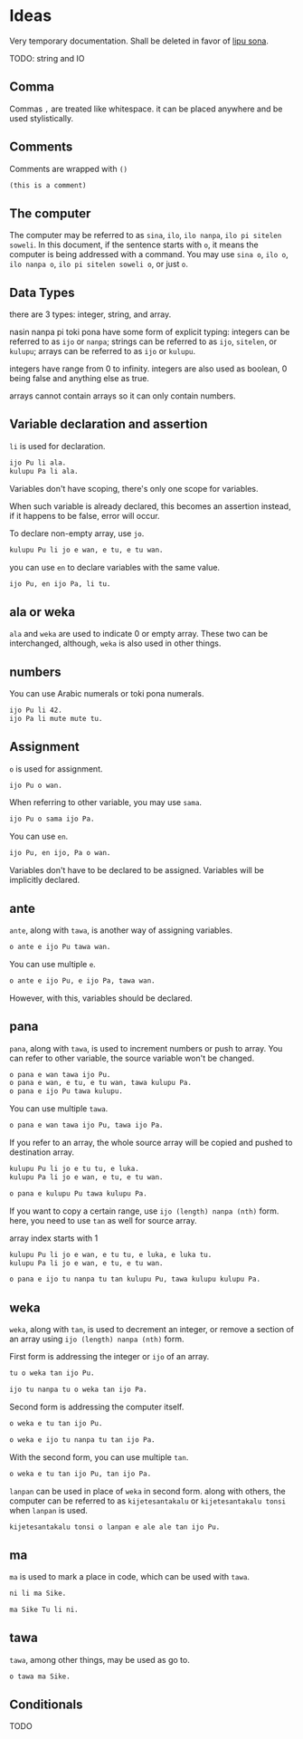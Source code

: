 # Ideas

Very temporary documentation. Shall be deleted in favor of [lipu sona].

[lipu sona]: lipu-sona.md

TODO: string and IO

## Comma

Commas `,` are treated like whitespace. it can be placed anywhere and be used stylistically.

## Comments

Comments are wrapped with `()`

```txt
(this is a comment)
```

## The computer

The computer may be referred to as `sina`, `ilo`, `ilo nanpa`, `ilo pi sitelen soweli`. In this document, if the sentence starts with `o`, it means the computer is being addressed with a command. You may use `sina o`, `ilo o`, `ilo nanpa o`, `ilo pi sitelen soweli o`, or just `o`.

## Data Types

there are 3 types: integer, string, and array.

nasin nanpa pi toki pona have some form of explicit typing: integers can be referred to as `ijo` or `nanpa`; strings can be referred to as `ijo`, `sitelen`, or `kulupu`; arrays can be referred to as `ijo` or `kulupu`.

integers have range from 0 to infinity. integers are also used as boolean, 0 being false and anything else as true.

arrays cannot contain arrays so it can only contain numbers.

## Variable declaration and assertion

`li` is used for declaration.

```txt
ijo Pu li ala.
kulupu Pa li ala.
```

Variables don't have scoping, there's only one scope for variables.

When such variable is already declared, this becomes an assertion instead, if it happens to be false, error will occur.

To declare non-empty array, use `jo`.

```txt
kulupu Pu li jo e wan, e tu, e tu wan.
```

you can use `en` to declare variables with the same value.

```txt
ijo Pu, en ijo Pa, li tu.
```

## ala or weka

`ala` and `weka` are used to indicate 0 or empty array. These two can be interchanged, although, `weka` is also used in other things.

## numbers

You can use Arabic numerals or toki pona numerals.

```txt
ijo Pu li 42.
ijo Pa li mute mute tu.
```

## Assignment

`o` is used for assignment.

```txt
ijo Pu o wan.
```

When referring to other variable, you may use `sama`.

```txt
ijo Pu o sama ijo Pa.
```

You can use `en`.

```txt
ijo Pu, en ijo, Pa o wan.
```

Variables don't have to be declared to be assigned. Variables will be implicitly declared.

## ante

`ante`, along with `tawa`, is another way of assigning variables.

```txt
o ante e ijo Pu tawa wan.
```

You can use multiple `e`.

```txt
o ante e ijo Pu, e ijo Pa, tawa wan.
```

However, with this, variables should be declared.

## pana

`pana`, along with `tawa`, is used to increment numbers or push to array. You can refer to other variable, the source variable won't be changed.

```txt
o pana e wan tawa ijo Pu.
o pana e wan, e tu, e tu wan, tawa kulupu Pa.
o pana e ijo Pu tawa kulupu.
```

You can use multiple `tawa`.

```txt
o pana e wan tawa ijo Pu, tawa ijo Pa.
```

If you refer to an array, the whole source array will be copied and pushed to destination array.

```txt
kulupu Pu li jo e tu tu, e luka.
kulupu Pa li jo e wan, e tu, e tu wan.

o pana e kulupu Pu tawa kulupu Pa.
```

If you want to copy a certain range, use `ijo (length) nanpa (nth)` form. here, you need to use `tan` as well for source array.

array index starts with 1

```txt
kulupu Pu li jo e wan, e tu tu, e luka, e luka tu.
kulupu Pa li jo e wan, e tu, e tu wan.

o pana e ijo tu nanpa tu tan kulupu Pu, tawa kulupu kulupu Pa.
```

## weka

`weka`, along with `tan`, is used to decrement an integer, or remove a section of an array using `ijo (length) nanpa (nth)` form.

First form is addressing the integer or `ijo` of an array.

```txt
tu o weka tan ijo Pu.

ijo tu nanpa tu o weka tan ijo Pa.
```

Second form is addressing the computer itself.

```txt
o weka e tu tan ijo Pu.

o weka e ijo tu nanpa tu tan ijo Pa.
```

With the second form, you can use multiple `tan`.

```txt
o weka e tu tan ijo Pu, tan ijo Pa.
```

`lanpan` can be used in place of `weka` in second form. along with others, the computer can be referred to as `kijetesantakalu` or `kijetesantakalu tonsi` when `lanpan` is used.

```txt
kijetesantakalu tonsi o lanpan e ale ale tan ijo Pu.
```

## ma

`ma` is used to mark a place in code, which can be used with `tawa`.

```txt
ni li ma Sike.

ma Sike Tu li ni.
```

## tawa

`tawa`, among other things, may be used as go to.

```txt
o tawa ma Sike.
```

## Conditionals

TODO
